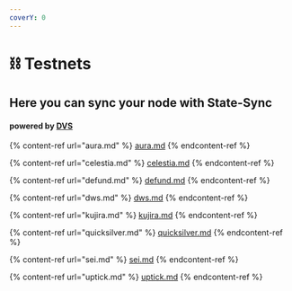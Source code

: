 ```yaml
---
coverY: 0
---
```


# ⛓ Testnets

## Here you can sync your node with State-Sync

#### powered by [DVS](https://validators.network/)

{% content-ref url="aura.md" %}
[aura.md](aura.md)
{% endcontent-ref %}

{% content-ref url="celestia.md" %}
[celestia.md](celestia.md)
{% endcontent-ref %}

{% content-ref url="defund.md" %}
[defund.md](defund.md)
{% endcontent-ref %}

{% content-ref url="dws.md" %}
[dws.md](dws.md)
{% endcontent-ref %}

{% content-ref url="kujira.md" %}
[kujira.md](kujira.md)
{% endcontent-ref %}

{% content-ref url="quicksilver.md" %}
[quicksilver.md](quicksilver.md)
{% endcontent-ref %}

{% content-ref url="sei.md" %}
[sei.md](sei.md)
{% endcontent-ref %}

{% content-ref url="uptick.md" %}
[uptick.md](uptick.md)
{% endcontent-ref %}
